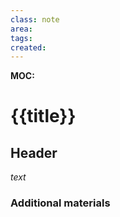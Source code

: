 ```yaml
---
class: note
area:
tags:
created:
---
```

**MOC:**

# {{title}}

## Header

*text*

### Additional materials